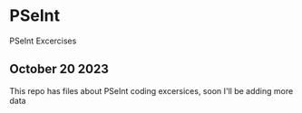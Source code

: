 # PSeInt
PSeInt Excercises


## October 20 2023
This repo has files about PSeInt coding excersices, soon I'll be adding more data
